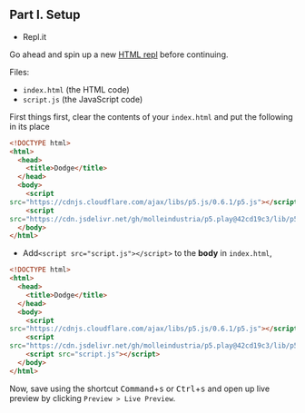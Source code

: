 ## Part I. Setup

* Repl.it

Go ahead and spin up a new [HTML repl](https://repl.it/languages/html) before
continuing.

Files:

* `index.html` (the HTML
  code)
*  `script.js` (the JavaScript code)

First things first, clear the contents of your `index.html` and put the
following in its place

```html
<!DOCTYPE html>
<html>
  <head>
    <title>Dodge</title>
  </head>
  <body>
    <script
src="https://cdnjs.cloudflare.com/ajax/libs/p5.js/0.6.1/p5.js"></script>
    <script
src="https://cdn.jsdelivr.net/gh/molleindustria/p5.play@42cd19c3/lib/p5.play.js"></script>
  </body>
</html>
```

* Add`<script src="script.js"></script>` to the **body** in `index.html`,

```html
<!DOCTYPE html>
<html>
  <head>
    <title>Dodge</title>
  </head>
  <body>
    <script
src="https://cdnjs.cloudflare.com/ajax/libs/p5.js/0.6.1/p5.js"></script>
    <script
src="https://cdn.jsdelivr.net/gh/molleindustria/p5.play@42cd19c3/lib/p5.play.js"></script>
    <script src="script.js"></script>
  </body>
</html>
```

Now, save using the shortcut <kbd>Command</kbd>+<kbd>s</kbd> or
<kbd>Ctrl</kbd>+<kbd>s</kbd> and open up live preview by clicking `Preview >
Live Preview`.